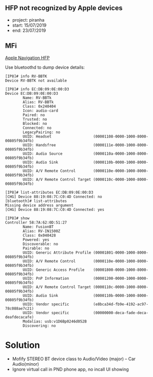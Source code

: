 HFP not recognized by Apple devices
----------------------------------

- project: piranha
- start: 15/07/2019
- end: 23/07/2019

## MFi
[Apple Navigation HFP](https://support.apple.com/en-us/HT204242)

Use bluetoothd to dump device details:

    [IP8]# info RV-BBTK
    Device RV-BBTK not available

    [IP8]# info EC:DB:09:0E:00:D3
    Device EC:DB:09:0E:00:D3
            Name: RV-BBTk
            Alias: RV-BBTk
            Class: 0x240404
            Icon: audio-card
            Paired: no
            Trusted: no
            Blocked: no
            Connected: no
            LegacyPairing: no
            UUID: Headset                   (00001108-0000-1000-8000-00805f9b34fb)
            UUID: Handsfree                 (0000111e-0000-1000-8000-00805f9b34fb)
            UUID: Audio Source              (0000110a-0000-1000-8000-00805f9b34fb)
            UUID: Audio Sink                (0000110b-0000-1000-8000-00805f9b34fb)
            UUID: A/V Remote Control        (0000110e-0000-1000-8000-00805f9b34fb)
            UUID: A/V Remote Control Target (0000110c-0000-1000-8000-00805f9b34fb)

    [IP8]# list-attributes EC:DB:09:0E:00:D3
    [CHG] Device 88:19:08:7C:C0:4D Connected: no
    [bluetooth]# list-attributes
    Missing device address argument
    [CHG] Device 88:19:08:7C:C0:4D Connected: yes

    [IP8]# show
    Controller 58:7A:62:0D:51:27
            Name: FusionBT
            Alias: RV-IN1500Z
            Class: 0x040428
            Powered: yes
            Discoverable: no
            Pairable: no
            UUID: Generic Attribute Profile (00001801-0000-1000-8000-00805f9b34fb)
            UUID: A/V Remote Control        (0000110e-0000-1000-8000-00805f9b34fb)
            UUID: Generic Access Profile    (00001800-0000-1000-8000-00805f9b34fb)
            UUID: PnP Information           (00001200-0000-1000-8000-00805f9b34fb)
            UUID: A/V Remote Control Target (0000110c-0000-1000-8000-00805f9b34fb)
            UUID: Audio Sink                (0000110b-0000-1000-8000-00805f9b34fb)
            UUID: Vendor specific           (e8bca34d-fb9e-4192-ac97-78c088ae7c21)
            UUID: Vendor specific           (00000000-deca-fade-deca-deafdecacafe)
            Modalias: usb:v1D6Bp0246d052B
            Discovering: no

# Solution
- Mofify STEREO BT device class to Audio/Video (major) – Car Audio(minor) 
- Ignore virtual call in PND phone app, no incall UI showing
<!--stackedit_data:
eyJoaXN0b3J5IjpbMTExNzc5NjQ1NF19
-->